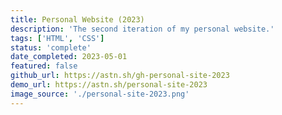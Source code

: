 ```yaml
---
title: Personal Website (2023)
description: 'The second iteration of my personal website.'
tags: ['HTML', 'CSS']
status: 'complete'
date_completed: 2023-05-01
featured: false
github_url: https://astn.sh/gh-personal-site-2023
demo_url: https://astn.sh/personal-site-2023
image_source: './personal-site-2023.png'
---
```

